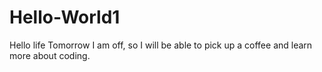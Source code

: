 # Hello-World1
Hello life
Tomorrow I am off, so I will be able to pick up a coffee and learn more about coding. 
